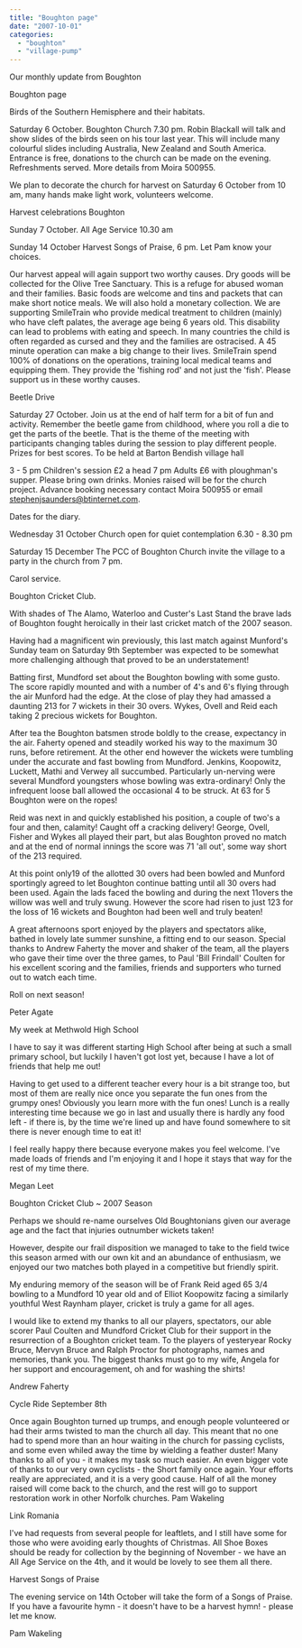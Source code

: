 ```yaml
---
title: "Boughton page"
date: "2007-10-01"
categories: 
  - "boughton"
  - "village-pump"
---
```


Our monthly update from Boughton

Boughton page

Birds of the Southern Hemisphere and their habitats.

Saturday 6 October. Boughton Church 7.30 pm. Robin Blackall will talk and show slides of the birds seen on his tour last year. This will include many colourful slides including Australia, New Zealand and South America. Entrance is free, donations to the church can be made on the evening. Refreshments served. More details from Moira 500955.

We plan to decorate the church for harvest on Saturday 6 October from 10 am, many hands make light work, volunteers welcome.

Harvest celebrations Boughton

Sunday 7 October. All Age Service 10.30 am

Sunday 14 October Harvest Songs of Praise, 6 pm. Let Pam know your choices.

Our harvest appeal will again support two worthy causes. Dry goods will be collected for the Olive Tree Sanctuary. This is a refuge for abused woman and their families. Basic foods are welcome and tins and packets that can make short notice meals. We will also hold a monetary collection. We are supporting SmileTrain who provide medical treatment to children (mainly) who have cleft palates, the average age being 6 years old. This disability can lead to problems with eating and speech. In many countries the child is often regarded as cursed and they and the families are ostracised. A 45 minute operation can make a big change to their lives. SmileTrain spend 100% of donations on the operations, training local medical teams and equipping them. They provide the 'fishing rod' and not just the 'fish'. Please support us in these worthy causes.

Beetle Drive

Saturday 27 October. Join us at the end of half term for a bit of fun and activity. Remember the beetle game from childhood, where you roll a die to get the parts of the beetle. That is the theme of the meeting with participants changing tables during the session to play different people. Prizes for best scores. To be held at Barton Bendish village hall

3 - 5 pm Children's session £2 a head 7 pm Adults £6 with ploughman's supper. Please bring own drinks. Monies raised will be for the church project. Advance booking necessary contact Moira 500955 or email stephenjsaunders@btinternet.com.

Dates for the diary.

Wednesday 31 October Church open for quiet contemplation 6.30 - 8.30 pm

Saturday 15 December The PCC of Boughton Church invite the village to a party in the church from 7 pm.

Carol service.

Boughton Cricket Club.

With shades of The Alamo, Waterloo and Custer's Last Stand the brave lads of Boughton fought heroically in their last cricket match of the 2007 season.

Having had a magnificent win previously, this last match against Munford's Sunday team on Saturday 9th September was expected to be somewhat more challenging although that proved to be an understatement!

Batting first, Mundford set about the Boughton bowling with some gusto. The score rapidly mounted and with a number of 4's and 6's flying through the air Munford had the edge. At the close of play they had amassed a daunting 213 for 7 wickets in their 30 overs. Wykes, Ovell and Reid each taking 2 precious wickets for Boughton.

After tea the Boughton batsmen strode boldly to the crease, expectancy in the air. Faherty opened and steadily worked his way to the maximum 30 runs, before retirement. At the other end however the wickets were tumbling under the accurate and fast bowling from Mundford. Jenkins, Koopowitz, Luckett, Mathi and Verwey all succumbed. Particularly un-nerving were several Mundford youngsters whose bowling was extra-ordinary! Only the infrequent loose ball allowed the occasional 4 to be struck. At 63 for 5 Boughton were on the ropes!

Reid was next in and quickly established his position, a couple of two's a four and then, calamity! Caught off a cracking delivery! George, Ovell, Fisher and Wykes all played their part, but alas Boughton proved no match and at the end of normal innings the score was 71 'all out', some way short of the 213 required.

At this point only19 of the allotted 30 overs had been bowled and Munford sportingly agreed to let Boughton continue batting until all 30 overs had been used. Again the lads faced the bowling and during the next 11overs the willow was well and truly swung. However the score had risen to just 123 for the loss of 16 wickets and Boughton had been well and truly beaten!

A great afternoons sport enjoyed by the players and spectators alike, bathed in lovely late summer sunshine, a fitting end to our season. Special thanks to Andrew Faherty the mover and shaker of the team, all the players who gave their time over the three games, to Paul 'Bill Frindall' Coulten for his excellent scoring and the families, friends and supporters who turned out to watch each time.

Roll on next season!

Peter Agate

My week at Methwold High School

I have to say it was different starting High School after being at such a small primary school, but luckily I haven't got lost yet, because I have a lot of friends that help me out!

Having to get used to a different teacher every hour is a bit strange too, but most of them are really nice once you separate the fun ones from the grumpy ones! Obviously you learn more with the fun ones! Lunch is a really interesting time because we go in last and usually there is hardly any food left - if there is, by the time we're lined up and have found somewhere to sit there is never enough time to eat it!

I feel really happy there because everyone makes you feel welcome. I've made loads of friends and I'm enjoying it and I hope it stays that way for the rest of my time there.

Megan Leet

Boughton Cricket Club ~ 2007 Season

Perhaps we should re-name ourselves Old Boughtonians given our average age and the fact that injuries outnumber wickets taken!

However, despite our frail disposition we managed to take to the field twice this season armed with our own kit and an abundance of enthusiasm, we enjoyed our two matches both played in a competitive but friendly spirit.

My enduring memory of the season will be of Frank Reid aged 65 3/4 bowling to a Mundford 10 year old and of Elliot Koopowitz facing a similarly youthful West Raynham player, cricket is truly a game for all ages.

I would like to extend my thanks to all our players, spectators, our able scorer Paul Coulten and Mundford Cricket Club for their support in the resurrection of a Boughton cricket team. To the players of yesteryear Rocky Bruce, Mervyn Bruce and Ralph Proctor for photographs, names and memories, thank you. The biggest thanks must go to my wife, Angela for her support and encouragement, oh and for washing the shirts!

Andrew Faherty

Cycle Ride September 8th

Once again Boughton turned up trumps, and enough people volunteered or had their arms twisted to man the church all day. This meant that no one had to spend more than an hour waiting in the church for passing cyclists, and some even whiled away the time by wielding a feather duster! Many thanks to all of you - it makes my task so much easier. An even bigger vote of thanks to our very own cyclists - the Short family once again. Your efforts really are appreciated, and it is a very good cause. Half of all the money raised will come back to the church, and the rest will go to support restoration work in other Norfolk churches. Pam Wakeling

Link Romania

I've had requests from several people for leaftlets, and I still have some for those who were avoiding early thoughts of Christmas. All Shoe Boxes should be ready for collection by the beginning of November - we have an All Age Service on the 4th, and it would be lovely to see them all there.

Harvest Songs of Praise

The evening service on 14th October will take the form of a Songs of Praise. If you have a favourite hymn - it doesn't have to be a harvest hymn! - please let me know.

Pam Wakeling
